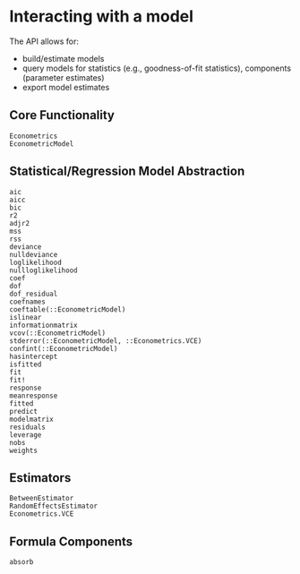 # Interacting with a model

The API allows for:

- build/estimate models
- query models for statistics (e.g., goodness-of-fit statistics), components (parameter estimates)
- export model estimates

## Core Functionality

```@docs
Econometrics
EconometricModel
```

## Statistical/Regression Model Abstraction

```@docs
aic
aicc
bic
r2
adjr2
mss
rss
deviance
nulldeviance
loglikelihood
nullloglikelihood
coef
dof
dof_residual
coefnames
coeftable(::EconometricModel)
islinear
informationmatrix
vcov(::EconometricModel)
stderror(::EconometricModel, ::Econometrics.VCE)
confint(::EconometricModel)
hasintercept
isfitted
fit
fit!
response
meanresponse
fitted
predict
modelmatrix
residuals
leverage
nobs
weights
```

## Estimators

```@docs
BetweenEstimator
RandomEffectsEstimator
Econometrics.VCE
```

## Formula Components
```@docs
absorb
```
